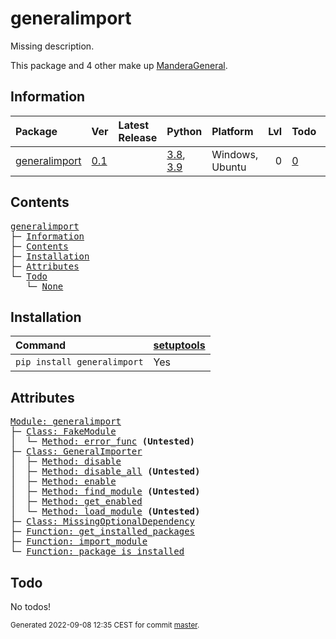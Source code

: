 # generalimport
Missing description.

This package and 4 other make up [ManderaGeneral](https://github.com/ManderaGeneral).

## Information
| Package                                                          | Ver                                            | Latest Release   | Python                                                                                                                   | Platform        |   Lvl | Todo                                                      | Cover   |
|:-----------------------------------------------------------------|:-----------------------------------------------|:-----------------|:-------------------------------------------------------------------------------------------------------------------------|:----------------|------:|:----------------------------------------------------------|:--------|
| [generalimport](https://github.com/ManderaGeneral/generalimport) | [0.1](https://pypi.org/project/generalimport/) |                  | [3.8](https://www.python.org/downloads/release/python-380/), [3.9](https://www.python.org/downloads/release/python-390/) | Windows, Ubuntu |     0 | [0](https://github.com/ManderaGeneral/generalimport#Todo) | - %     |

## Contents
<pre>
<a href='#generalimport'>generalimport</a>
├─ <a href='#Information'>Information</a>
├─ <a href='#Contents'>Contents</a>
├─ <a href='#Installation'>Installation</a>
├─ <a href='#Attributes'>Attributes</a>
└─ <a href='#Todo'>Todo</a>
   └─ <a href='#None'>None</a>
</pre>

## Installation
| Command                     | <a href='https://pypi.org/project/setuptools'>setuptools</a>   |
|:----------------------------|:---------------------------------------------------------------|
| `pip install generalimport` | Yes                                                            |

## Attributes
<pre>
<a href='https://github.com/ManderaGeneral/generalimport/blob/master/generalimport/__init__.py#L1'>Module: generalimport</a>
├─ <a href='https://github.com/ManderaGeneral/generalimport/blob/master/generalimport/optional_import.py#L95'>Class: FakeModule</a>
│  └─ <a href='https://github.com/ManderaGeneral/generalimport/blob/master/generalimport/optional_import.py#L103'>Method: error_func</a> <b>(Untested)</b>
├─ <a href='https://github.com/ManderaGeneral/generalimport/blob/master/generalimport/optional_import.py#L45'>Class: GeneralImporter</a>
│  ├─ <a href='https://github.com/ManderaGeneral/generalimport/blob/master/generalimport/optional_import.py#L74'>Method: disable</a>
│  ├─ <a href='https://github.com/ManderaGeneral/generalimport/blob/master/generalimport/optional_import.py#L89'>Method: disable_all</a> <b>(Untested)</b>
│  ├─ <a href='https://github.com/ManderaGeneral/generalimport/blob/master/generalimport/optional_import.py#L68'>Method: enable</a>
│  ├─ <a href='https://github.com/ManderaGeneral/generalimport/blob/master/generalimport/optional_import.py#L57'>Method: find_module</a> <b>(Untested)</b>
│  ├─ <a href='https://github.com/ManderaGeneral/generalimport/blob/master/generalimport/optional_import.py#L84'>Method: get_enabled</a>
│  └─ <a href='https://github.com/ManderaGeneral/generalimport/blob/master/generalimport/optional_import.py#L62'>Method: load_module</a> <b>(Untested)</b>
├─ <a href='https://github.com/ManderaGeneral/generalimport/blob/master/generalimport/optional_import.py#L32'>Class: MissingOptionalDependency</a>
├─ <a href='https://github.com/ManderaGeneral/generalimport/blob/master/generalimport/optional_import.py#L19'>Function: get_installed_packages</a>
├─ <a href='https://github.com/ManderaGeneral/generalimport/blob/master/generalimport/optional_import.py#L111'>Function: import_module</a>
└─ <a href='https://github.com/ManderaGeneral/generalimport/blob/master/generalimport/optional_import.py#L23'>Function: package_is_installed</a>
</pre>

## Todo

No todos!

<sup>
Generated 2022-09-08 12:35 CEST for commit <a href='https://github.com/ManderaGeneral/generalimport/commit/master'>master</a>.
</sup>
